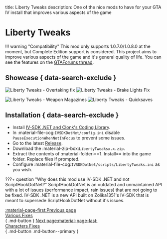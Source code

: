title: Liberty Tweaks
description: One of the nice mods to have for your GTA IV install that improves various aspects of the game

# Liberty Tweaks
!!! warning "Compatibility"
    This mod only supports 1.0.7.0/1.0.8.0 at the moment, but Complete Edition support is considered.
This project aims to improve various aspects of the game and it's general quality of life. You can see the features on the [GTAForums thread](https://gtaforums.com/topic/991160-liberty-tweaks/).

## Showcase { data-search-exclude }
![Liberty Tweaks - Overtaking fix](https://media.giphy.com/media/612lWEiuUnPgn6KD98/giphy.gif) ![Liberty Tweaks - Brake Lights Fix](https://media.giphy.com/media/3IOojdksuttI94tytB/giphy.gif)

![Liberty Tweaks - Weapon Magazines](https://media.giphy.com/media/9WkHpgdodMMkVwSxQK/giphy.gif) ![Liberty Tweaks - Quicksaves](https://media.giphy.com/media/gJsHuySiJtuM4odkNF/giphy.gif)

## Installation { data-search-exclude }
* Install [IV-SDK .NET and Clonk's Coding Library](../../mod-dependencies/#iv-sdk-net).
* In :material-file-cog:`IVSDKDotNet/config.ini` disable `PauseExecutionWhenNotInFocus` to prevent some issues.
* Go to the latest [Release](https://github.com/catsmackaroo/LibertyTweaks/releases/latest).
* Download the :material-zip-box:`LibertyTweaksx.x.zip`.
* Extract the contents of :material-folder:==1. Install== into the game folder. Replace files if prompted.
* Configure :material-file-cog:`IVSDKDotNet/scripts/LibertyTweaks.ini` as you wish.

???+ question "Why does this mod use IV-SDK .NET and not ScriptHookDotNet?"
    ScriptHookDotNet is an outdated and unmaintained API with a lot of issues (performance impact, rain issues) that are not going to be fixed. IV-SDK .NET is a new API built on Zolika1351's IV-SDK that is meant to supersede ScriptHookDotNet without it's issues.

[:material-page-first:Previous page <br>Various Fixes</br>](variousfixes.md){ .md-button } [Next page:material-page-last: <br>Characters Fixes</br>](charactersfixes.md){ .md-button .md-button--primary }